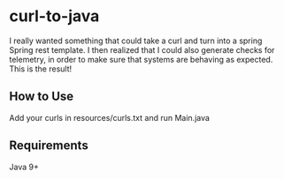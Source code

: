 # curl-to-java

I really wanted something that could take a curl and turn into a spring Spring rest template. I then realized that I could also generate checks for telemetry, in order to make sure that systems are behaving as expected. This is the result!


## How to Use
Add your curls in resources/curls.txt and run Main.java

## Requirements
Java 9+
